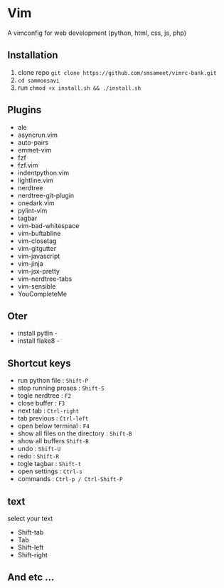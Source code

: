 # Vim
A vimconfig for web development (python, html, css, js, php)

## Installation
1. clone repo ```` git clone https://github.com/smsameet/vimrc-bank.git ````
2. ```` cd sammoosavi ````
3. run ```` chmod +x install.sh && ./install.sh ````

## Plugins
* ale
* asyncrun.vim
* auto-pairs
* emmet-vim
* fzf
* fzf.vim
* indentpython.vim
* lightline.vim
* nerdtree
* nerdtree-git-plugin
* onedark.vim
* pylint-vim
* tagbar
* vim-bad-whitespace
* vim-buftabline
* vim-closetag
* vim-gitgutter
* vim-javascript
* vim-jinja
* vim-jsx-pretty
* vim-nerdtree-tabs
* vim-sensible
* YouCompleteMe

## Oter
* install pytlin -
* install flake8 -

## Shortcut keys
* run python file : ```` Shift-P ````
* stop running proses : ```` Shift-S ````
* togle nerdtree : ```` F2 ````
* close buffer : ```` F3 ````
* next tab : ```` Ctrl-right ````
* tab previous : ```` Ctrl-left ````
* open below terminal : ```` F4 ````
* show all files on the directory : ```` Shift-B ````
* show all buffers ```` Shift-B ````
* undo : ```` Shift-U ````
* redo : ```` Shift-R ````
* togle tagbar : ```` Shift-t ````
* open settings : ```` Ctrl-s ````
* commands : ```` Ctrl-p / Ctrl-Shift-P ````

## text
select your text

* Shift-tab
* Tab
* Shift-left
* Shift-right

## And etc ...
